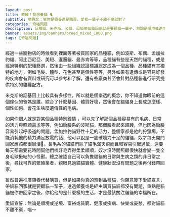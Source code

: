 ```yaml
---
layout: post
title: 教練！我想養貓 🐈
subtitle: 喵靠北：管你是領養還是購買，愛我一輩子不離不棄就對了
categories: 奇喵問題
description: 品種貓、米克斯、公貓、母貓帶貓貓回家就是要顧貓一輩子，無論是順境或逆境、富裕或貧窮、健康或疾病、快樂或憂愁，都對貓貓不離不棄
banner: assets/img/banners/breed_mixed_1000.png
tags: [奇喵問題]
---
```


經過一些寵物店的時候看到裡面等著被買回家的品種貓，例如波斯、布偶、孟加拉豹貓、阿比西尼亞、美短、暹邏貓、曼赤肯等等，品種貓有些是天然的貓種，或是經過特別的配種篩選，然後由一些組織認證標識認定成為一個品種，品種貓有其獨特的地方，例如毛髮、體型、花色甚至是個性等等，另外如果有遺傳或是容易好發的疾病會有資料或研究可以參考和了解，還有些廠商甚至會針對品種貓進行研究提供特別的貓糧配方。

米克斯的話基因上比較具有多樣性，所以就是個樂透的概念，你不知道你眼前的這個傢伙的爸媽是誰、綜合了什麼基因、體質好壞，然後會在貓貓身上長成怎麼樣、個性如何、會花生啥麼遺傳性的毛病。

如果你個人就是對某個品種特別鐘情  ，可以先了解那個品種容易有的毛病、日常的活力與照顧需求等等，例如扁臉系的波斯貓，那個臉看起來超跩，但也因為扁臉容易引起呼吸道的問題。孟加拉豹貓野性十足的活力，整個家都是他的狩獵場，不能消耗他的精力滿足放電的話，他可以說是一隻破壞力十足的貓貓，奴才每天開門回家應該都很崩潰🤣。長毛系的貓貓們除了貓毛滿天飛而且較容易引起過敏，還要每天都需要花時間幫他們梳好毛弄得柔柔順順，奴才沒時間照顧很快就會變一隻全身毛球揪結的小怪獸。總之確認自己可以負擔貓貓的日常與生病之類的非日常之後，尋找可靠的繁殖業者，親眼見過貓貓實體、健康狀況沒有問題之後再付錢帶回家。

雖然普遍推廣領養代替購買，但是如果你真的煞到品種貓，你願意簽下愛貓宣言，帶貓貓回家就是要顧貓一輩子，透過領養或是經由購買貓貓都沒有問題，重點是貓貓被你帶回家之後，你給他的是什麼樣的生活，才是最該關注貓貓的幸福所在。

愛貓宣誓：無論是順境或逆境、富裕或貧窮、健康或疾病、快樂或憂愁，都對貓貓不離不棄，喵～
